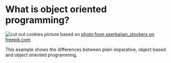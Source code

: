 # What is object oriented programming?

![cut out cookies](cookies.jpg)
picture based on [photo from azerbaijan_stockers on freepik.com](https://de.freepik.com/fotos-kostenlos/prozess-der-behandlung-von-lebkuchenmannplaetzchen-benutzen-roten-lebkuchenmann-formausschnitt-lebkuchenteig-auf-backpapier-um-bunte-ausstechformen-auf-weissem-holztisch-ansicht-von-oben_5433582.htm)

This example shows the differences between plain imparative, object based and object oriented programming.

